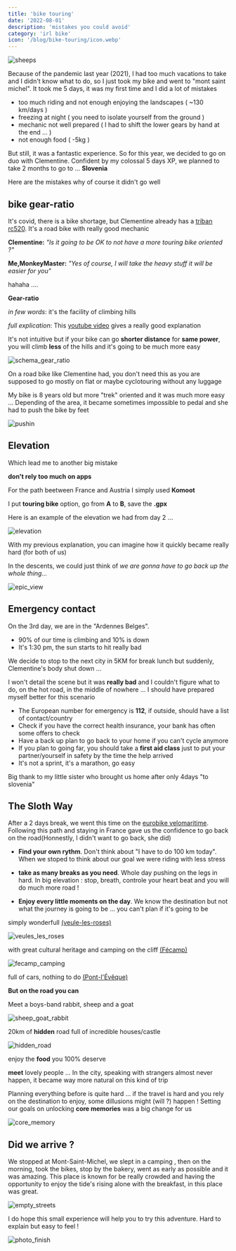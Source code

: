```yaml
---
title: 'bike touring'
date: '2022-08-01'
description: 'mistakes you could avoid'
category: 'irl bike'
icon: '/blog/bike-touring/icon.webp'
---
```


![sheeps](/blog/bike-touring/sheeps.webp)

Because of the pandemic last year (2021), I had too much vacations to take and I didn't know what to do, so I just took my bike and went to "mont saint michel".
It took me 5 days, it was my first time and I did a lot of mistakes 
- too much riding and not enough enjoying the landscapes ( ~130 km/days )
- freezing at night ( you need to isolate yourself from the ground )
- mechanic not well prepared ( I had to shift the lower gears by hand at the end ... )
- not enough food ( -5kg )

But still, it was a fantastic experience. So for this year, we decided to go on duo with Clementine.
Confident by my colossal 5 days XP, we planned to take 2 months to go to ... **Slovenia**

Here are the mistakes why of course it didn't go well

## bike gear-ratio

It's covid, there is a bike shortage, but Clementine already has a [triban rc520](https://lokan.jp/wp-content/uploads/2019/09/Test-Triban-RC-520-1280x853.jpg).
It's a road bike with really good mechanic

**Clementine:** *"Is it going to be OK to not have a more touring bike oriented ?"*

**Me,MonkeyMaster:** *"Yes of course, I will take the heavy stuff it will be easier for you"*

hahaha ....

**Gear-ratio**

*in few words*: it's the facility of climbing hills

*full explication*: This [youtube video](https://www.youtube.com/watch?v=fugxpNanbjs&t=85s) gives a really good explanation

It's not intuitive but if your bike can go **shorter distance** for **same power**, you will climb **less** of the hills and it's going to be much more easy

![schema_gear_ratio](/blog/bike-touring/schema_ratio.webp)

On a road bike like Clementine had, you don't need this as you are supposed to go mostly on flat or maybe cyclotouring without any luggage

My bike is 8 years old but more "trek" oriented and it was much more easy ...
Depending of the area, it became sometimes impossible to pedal and she had to push the bike by feet

![pushin](/blog/bike-touring/pushing.webp)
  
## Elevation
    
Which lead me to another big mistake

**don't rely too much on apps**

For the path beetween France and Austria I simply used **Komoot**

I put **touring bike** option, go from **A** to **B**, save the **.gpx**

Here is an example of the elevation we had from day 2 ...

![elevation](/blog/bike-touring/elevation.webp)

With my previous explanation, you can imagine how it quickly became really hard (for both of us)

In the descents, we could just think of *we are gonna have to go back up the whole thing...*

![epic_view](/blog/bike-touring/epic_view.webp)

## Emergency contact

On the 3rd day, we are in the "Ardennes Belges". 
- 90% of our time is climbing and 10% is down
- It's 1:30 pm, the sun starts to hit really bad

We decide to stop to the next city in 5KM for break lunch but suddenly, Clementine's body shut down ...

I won't detail the scene but it was **really bad** and I couldn't figure what to do, on the hot road, in the middle of nowhere ... I should have prepared myself better for this scenario

- The European number for emergency is **112**, if outside, should have a list of contact/country
- Check if you have the correct health insurance, your bank has often some offers to check
- Have a back up plan to go back to your home if you can't cycle anymore
- If you plan to going far, you should take a **first aid class** just to put your partner/yourself in safety by the time the help arrived
- It's not a sprint, it's a marathon, go easy

Big thank to my little sister who brought us home after only 4days "to slovenia"


## The Sloth Way

After a 2 days break, we went this time on the [eurobike velomaritime](https://www.lavelomaritime.fr/). Following this path and staying in France gave us the confidence to go back on the road(Honnestly, I didn't want to go back, she did)

- **Find your own rythm**. Don't think about "I have to do 100 km today". When we stoped to think about our goal we were riding with less stress

- **take as many breaks as you need**. Whole day pushing on the legs in hard. In big elevation : stop, breath, controle your heart beat and you will do much more road !

- **Enjoy every little moments on the day**. We know the destination but not what the journey is going to be ... you can't plan if it's going to be 

simply wonderfull [(veule-les-roses)](https://www.normandie-tourisme.fr/les-incontournables/plus-beaux-villages-de-france-en-normandie/veules-les-roses/)

![veules_les_roses](/blog/bike-touring/veule_les_roses.webp)

with great cultural heritage and camping on the cliff [(Fécamp)](https://www.ville-fecamp.fr/)

![fecamp_camping](/blog/bike-touring/fecamp_camping.webp)

full of cars, nothing to do [(Pont-l'Évêque)](https://fr.wikipedia.org/wiki/Pont-l%27%C3%89v%C3%AAque_%28Calvados%29)

**But on the road you can**

Meet a boys-band  rabbit, sheep and a goat

![sheep_goat_rabbit](/blog/bike-touring/sheep_goat_rabbit.webp)

20km of **hidden** road full of incredible houses/castle

![hidden_road](/blog/bike-touring/hidden_road.webp)

enjoy the **food** you 100% deserve

**meet** lovely people ... In the city, speaking with strangers almost never happen, it became way more natural on this kind of trip

Planning everything before is quite hard ... if the travel is hard and you rely on the destination to enjoy, some dillusions might (will ?) happen ! Setting our goals on unlocking **core memories** was a big change for us

![core_memory](/blog/bike-touring/core_memory.webp)

## Did we arrive ?

We stopped at Mont-Saint-Michel, we slept in a camping , then on the morning, took the bikes, stop by the bakery, went as early as possible and it was amazing. This place is known for be really crowded and having the opportunity to enjoy the tide's rising alone with the breakfast, in this place was great.

![empty_streets](/blog/bike-touring/empty_streets.webp)

I do hope this small experience will help you to try this adventure. Hard to explain but easy to feel !

![photo_finish](/blog/bike-touring/photo_finish.webp)


